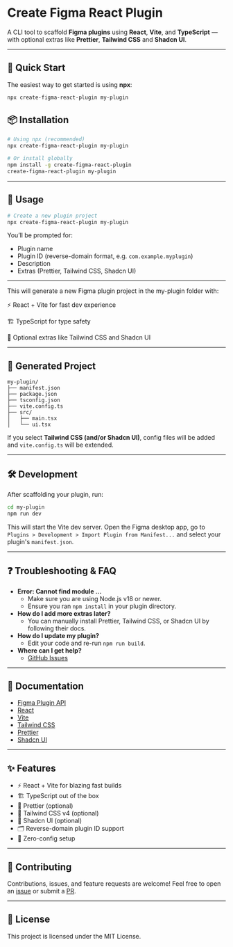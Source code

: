 # Create Figma React Plugin

A CLI tool to scaffold **Figma plugins** using **React**, **Vite**, and **TypeScript** — with optional extras like **Prettier**, **Tailwind CSS** and **Shadcn UI**.


---

## 🚀 Quick Start

The easiest way to get started is using **npx**:

```bash
npx create-figma-react-plugin my-plugin
```

## 📦 Installation

```bash
# Using npx (recommended)
npx create-figma-react-plugin my-plugin

# Or install globally
npm install -g create-figma-react-plugin
create-figma-react-plugin my-plugin
```

---

## 🚀 Usage

```bash
# Create a new plugin project
npx create-figma-react-plugin my-plugin
```

You’ll be prompted for:
- Plugin name
- Plugin ID (reverse-domain format, e.g. `com.example.myplugin`)
- Description
- Extras (Prettier, Tailwind CSS, Shadcn UI)

---

This will generate a new Figma plugin project in the my-plugin folder with:

⚡ React + Vite for fast dev experience

🏗️ TypeScript for type safety

🎨 Optional extras like Tailwind CSS and Shadcn UI

---

## 📂 Generated Project

```
my-plugin/
├── manifest.json
├── package.json
├── tsconfig.json
├── vite.config.ts
├── src/
│   ├── main.tsx
│   └── ui.tsx
```

If you select **Tailwind CSS (and/or Shadcn UI)**, config files will be added and `vite.config.ts` will be extended.

---

## 🛠 Development

After scaffolding your plugin, run:

```bash
cd my-plugin
npm run dev
```

This will start the Vite dev server. Open the Figma desktop app, go to `Plugins > Development > Import Plugin from Manifest...` and select your plugin's `manifest.json`.

---

## ❓ Troubleshooting & FAQ

- **Error: Cannot find module ...**
  - Make sure you are using Node.js v18 or newer.
  - Ensure you ran `npm install` in your plugin directory.
- **How do I add more extras later?**
  - You can manually install Prettier, Tailwind CSS, or Shadcn UI by following their docs.
- **How do I update my plugin?**
  - Edit your code and re-run `npm run build`.
- **Where can I get help?**
  - [GitHub Issues](https://github.com/praizjosh/create-figma-react-plugin/issues)

---

## 📖 Documentation

- [Figma Plugin API](https://www.figma.com/plugin-docs/intro/)
- [React](https://react.dev/)
- [Vite](https://vitejs.dev/)
- [Tailwind CSS](https://tailwindcss.com/)
- [Prettier](https://prettier.io/)
- [Shadcn UI](https://ui.shadcn.com/)

---

## ✨ Features
- ⚡ React + Vite for blazing fast builds
- 🏗️ TypeScript out of the box
- 🧹 Prettier (optional)
- 🎨 Tailwind CSS v4 (optional)
- 🎨 Shadcn UI (optional)
- 🗂 Reverse-domain plugin ID support
- 🚀 Zero-config setup

---

## 🤝 Contributing

Contributions, issues, and feature requests are welcome!
Feel free to open an [issue](https://github.com/praizjosh/create-figma-react-plugin/issues) or submit a [PR](https://github.com/praizjosh/create-figma-react-plugin/pulls).

---

## 📜 License

This project is licensed under the MIT License.